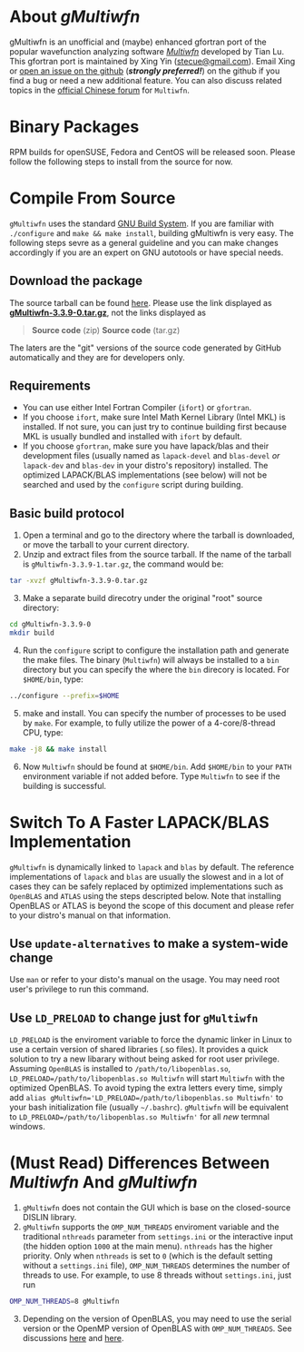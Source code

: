 # About *gMultiwfn*
gMultiwfn is an unofficial and (maybe) enhanced gfortran port of the popular wavefunction analyzing software *[Multiwfn](http://sobereva.com/multiwfn)* developed by Tian Lu. This gfortran port is maintained by Xing Yin (stecue@gmail.com). Email Xing or [open an issue on the github](https://github.com/stecue/gMultiwfn/issues) (__*strongly preferred!*__) on the github if you find a bug or need a new additional feature. You can also discuss related topics in the [official Chinese forum](http://bbs.keinsci.com/forum-112-1.html) for `Multiwfn`.

# Binary Packages
RPM builds for openSUSE, Fedora and CentOS will be released soon. Please follow the following steps to install from the source for now.

# Compile From Source
`gMultiwfn` uses the standard [GNU Build System](https://en.wikipedia.org/wiki/GNU_Build_System). If you are familiar with `./configure` and `make && make install`, building gMultiwfn is very easy. The following steps sevre as a general guideline and you can make changes accordingly if you are an expert on GNU autotools or have special needs.

## Download the package
The source tarball can be found [here](https://github.com/stecue/gMultiwfn/releases). Please use the link displayed as **[gMultiwfn-3.3.9-0.tar.gz](https://github.com/stecue/gMultiwfn/releases/download/v3.3.9-0/gMultiwfn-3.3.9-0.tar.gz)**, not the links displayed as

> **Source code** (zip) 
> **Source code** (tar.gz)

The laters are the "git" versions of the source code generated by GitHub automatically and they are for developers only.

## Requirements
* You can use either Intel Fortran Compiler (`ifort`) or `gfortran`.
* If you choose `ifort`, make sure Intel Math Kernel Library (Intel MKL) is installed. If not sure, you can just try to continue building first because MKL is usually bundled and installed with `ifort` by default.
* If you choose `gfortran`, make sure you have lapack/blas and their development files (usually named as `lapack-devel` and `blas-devel` *or* `lapack-dev` and `blas-dev` in your distro's repository) installed. The optimized LAPACK/BLAS implementations (see below) will not be searched and used by the `configure` script during building.

## Basic build protocol
1. Open a terminal and go to the directory where the tarball is downloaded, or move the tarball to your current directory.
2. Unzip and extract files from the source tarball. If the name of the tarball is `gMultiwfn-3.3.9-1.tar.gz`, the command would be:
```bash
tar -xvzf gMultiwfn-3.3.9-0.tar.gz
```
3. Make a separate build direcotry under the original "root" source directory:
```bash
cd gMultiwfn-3.3.9-0
mkdir build
```
4. Run the `configure` script to configure the installation path and generate the make files. The binary (`Multiwfn`) will always be installed to a `bin` directory but you can specify the where the `bin` direcory is located. For `$HOME/bin`, type:
```bash
../configure --prefix=$HOME
```
5. make and install. You can specify the number of processes to be used by `make`. For example, to fully utilize the power of a 4-core/8-thread CPU, type:
```bash
make -j8 && make install
```
6. Now `Multiwfn` should be found at `$HOME/bin`. Add `$HOME/bin` to your `PATH` environment variable if not added before. Type `Multiwfn` to see if the building is successful.

# Switch To A Faster LAPACK/BLAS Implementation
`gMultiwfn` is dynamically linked to `lapack` and `blas` by default. The reference implementations of `lapack` and `blas` are usually the slowest and in a lot of cases they can be safely replaced by optimized implementations such as `OpenBLAS` and `ATLAS` using the steps descripted below. Note that installing OpenBLAS or ATLAS is beyond the scope of this document and please refer to your distro's manual on that information.

## Use `update-alternatives` to make a system-wide change
Use `man` or refer to your disto's manual on the usage. You may need root user's privilege to run this command.

## Use `LD_PRELOAD` to change just for `gMultiwfn`
`LD_PRELOAD` is the enviroment variable to force the dynamic linker in Linux to use a certain version of shared libraries (.so files). It provides a quick solution to try a new libarary without being asked for root user privilege. Assuming `OpenBLAS` is installed to `/path/to/libopenblas.so`, `LD_PRELOAD=/path/to/libopenblas.so Multiwfn` will start `Multiwfn` with the optimized OpenBLAS. To avoid typing the extra letters every time, simply add `alias gMultiwfn='LD_PRELOAD=/path/to/libopenblas.so Multiwfn'` to your bash initialization file (usually `~/.bashrc`). `gMultiwfn` will be equivalent to `LD_PRELOAD=/path/to/libopenblas.so Multiwfn'` for all *new* termnal windows.

# (Must Read) Differences Between *Multiwfn* And *gMultiwfn*
1. `gMultiwfn` does not contain the GUI which is base on the closed-source DISLIN library.
2. `gMultiwfn` supports the `OMP_NUM_THREADS` enviroment variable and the traditional `nthreads` parameter from `settings.ini` or the interactive input (the hidden option `1000` at the main menu). `nthreads` has the higher priority. Only when `nthreads` is set to `0` (which is the default setting without a `settings.ini` file), `OMP_NUM_THREADS` determines the number of threads to use. For example, to use 8 threads without `settings.ini`, just run
```bash
OMP_NUM_THREADS=8 gMultiwfn
```
3. Depending on the version of OpenBLAS, you may need to use the serial version or the OpenMP version of OpenBLAS with `OMP_NUM_THREADS`. See discussions [here](https://groups.google.com/forum/#!topic/openblas-users/W6ehBvPsKTw) and [here](https://github.com/xianyi/OpenBLAS/issues/208).
